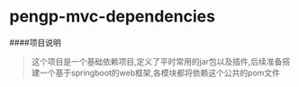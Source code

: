 # pengp-mvc-dependencies

####项目说明
> 这个项目是一个基础依赖项目,定义了平时常用的jar包以及插件,后续准备搭建一个基于springboot的web框架,各模块都将依赖这个公共的pom文件

